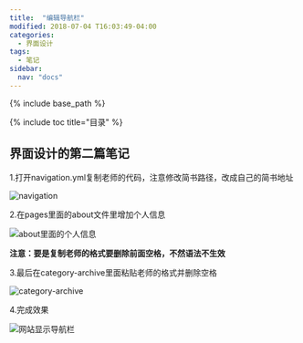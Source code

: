 ```yaml
---
title:  "编辑导航栏"
modified: 2018-07-04 T16:03:49-04:00
categories: 
  - 界面设计
tags:
  - 笔记
sidebar:
  nav: "docs"
---
```


{% include base_path %}

{% include toc title="目录" %}


## 界面设计的第二篇笔记

1.打开navigation.yml复制老师的代码，注意修改简书路径，改成自己的简书地址

![navigation](https://gitee.com/NFUNM030/minimal-mistakes/raw/master/images/navigation.png)

2.在pages里面的about文件里增加个人信息

![about里面的个人信息](https://gitee.com/NFUNM030/minimal-mistakes/raw/master/images/about%E9%87%8C%E9%9D%A2%E7%9A%84%E4%B8%AA%E4%BA%BA%E4%BF%A1%E6%81%AF.png)

**注意：要是复制老师的格式要删除前面空格，不然语法不生效**

3.最后在category-archive里面粘贴老师的格式并删除空格

![category-archive](https://gitee.com/NFUNM030/minimal-mistakes/raw/master/images/category-archive.png)

4.完成效果

![网站显示导航栏](https://gitee.com/NFUNM030/minimal-mistakes/raw/master/images/%E7%BD%91%E7%AB%99%E6%98%BE%E7%A4%BA%E5%AF%BC%E8%88%AA%E6%A0%8F.png)
